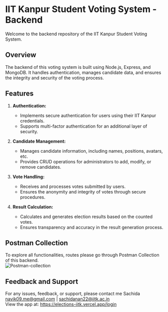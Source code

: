 # IIT Kanpur Student Voting System - Backend

Welcome to the backend repository of the IIT Kanpur Student Voting System.

## Overview

The backend of this voting system is built using Node.js, Express, and MongoDB. It handles authentication, manages candidate data, and ensures the integrity and security of the voting process.

## Features

1. **Authentication:**
   - Implements secure authentication for users using their IIT Kanpur credentials.
   - Supports multi-factor authentication for an additional layer of security.

2. **Candidate Management:**
   - Manages candidate information, including names, positions, avatars, etc.
   - Provides CRUD operations for administrators to add, modify, or remove candidates.

3. **Vote Handling:**
   - Receives and processes votes submitted by users.
   - Ensures the anonymity and integrity of votes through secure procedures.

4. **Result Calculation:**
   - Calculates and generates election results based on the counted votes.
   - Ensures transparency and accuracy in the result generation process.

## Postman Collection

To explore all functionalities, routes please go through Postman Collection of this backend.  
![Postman-collection](https://github.com/navik11/Voting-System--frontend/blob/main/public/assets/voting-bg.png)

## Feedback and Support
For any issues, feedback, or support, please contact me Sachida navik09.me@gmail.com | sachidanan22@iitk.ac.in  
View the app at: https://elections-iitk.vercel.app/login



